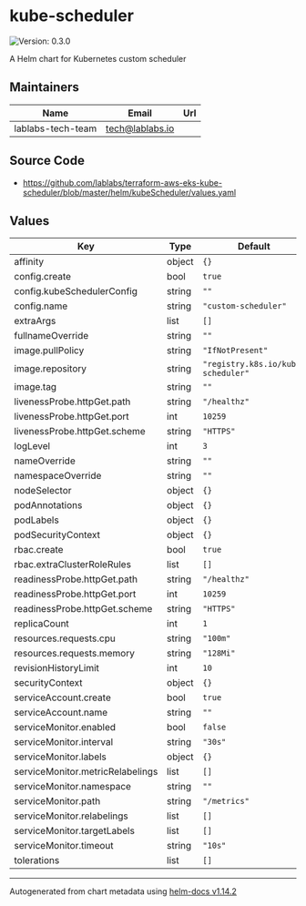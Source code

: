 # kube-scheduler

![Version: 0.3.0](https://img.shields.io/badge/Version-0.3.0-informational?style=flat-square)

A Helm chart for Kubernetes custom scheduler

## Maintainers

| Name | Email | Url |
| ---- | ------ | --- |
| lablabs-tech-team | <tech@lablabs.io> |  |

## Source Code

* <https://github.com/lablabs/terraform-aws-eks-kube-scheduler/blob/master/helm/kubeScheduler/values.yaml>

## Values

| Key | Type | Default | Description |
|-----|------|---------|-------------|
| affinity | object | `{}` |  |
| config.create | bool | `true` |  |
| config.kubeSchedulerConfig | string | `""` |  |
| config.name | string | `"custom-scheduler"` |  |
| extraArgs | list | `[]` |  |
| fullnameOverride | string | `""` |  |
| image.pullPolicy | string | `"IfNotPresent"` |  |
| image.repository | string | `"registry.k8s.io/kube-scheduler"` |  |
| image.tag | string | `""` |  |
| livenessProbe.httpGet.path | string | `"/healthz"` |  |
| livenessProbe.httpGet.port | int | `10259` |  |
| livenessProbe.httpGet.scheme | string | `"HTTPS"` |  |
| logLevel | int | `3` |  |
| nameOverride | string | `""` |  |
| namespaceOverride | string | `""` |  |
| nodeSelector | object | `{}` |  |
| podAnnotations | object | `{}` |  |
| podLabels | object | `{}` |  |
| podSecurityContext | object | `{}` |  |
| rbac.create | bool | `true` |  |
| rbac.extraClusterRoleRules | list | `[]` |  |
| readinessProbe.httpGet.path | string | `"/healthz"` |  |
| readinessProbe.httpGet.port | int | `10259` |  |
| readinessProbe.httpGet.scheme | string | `"HTTPS"` |  |
| replicaCount | int | `1` |  |
| resources.requests.cpu | string | `"100m"` |  |
| resources.requests.memory | string | `"128Mi"` |  |
| revisionHistoryLimit | int | `10` |  |
| securityContext | object | `{}` |  |
| serviceAccount.create | bool | `true` |  |
| serviceAccount.name | string | `""` |  |
| serviceMonitor.enabled | bool | `false` |  |
| serviceMonitor.interval | string | `"30s"` |  |
| serviceMonitor.labels | object | `{}` |  |
| serviceMonitor.metricRelabelings | list | `[]` |  |
| serviceMonitor.namespace | string | `""` |  |
| serviceMonitor.path | string | `"/metrics"` |  |
| serviceMonitor.relabelings | list | `[]` |  |
| serviceMonitor.targetLabels | list | `[]` |  |
| serviceMonitor.timeout | string | `"10s"` |  |
| tolerations | list | `[]` |  |

----------------------------------------------
Autogenerated from chart metadata using [helm-docs v1.14.2](https://github.com/norwoodj/helm-docs/releases/v1.14.2)

